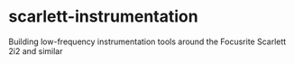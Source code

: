 # scarlett-instrumentation
Building low-frequency instrumentation tools around the Focusrite Scarlett 2i2 and similar
